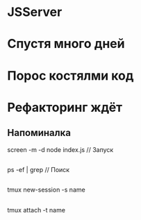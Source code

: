 # JSServer

# Спустя много дней
# Порос костялми код
# Рефакторинг ждёт

## Напоминалка
screen -m -d node index.js // Запуск
##
ps -ef | grep // Поиск
##
tmux new-session -s name
##
tmux attach -t name
